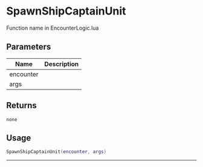 # SpawnShipCaptainUnit

Function name in EncounterLogic.lua

## Parameters

| Name      | Description |
| --------- | ----------- |
| encounter |             |
| args      |             |

## Returns

`none`

## Usage

```lua
SpawnShipCaptainUnit(encounter, args)
```

---
